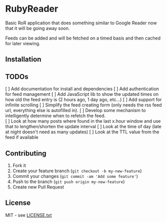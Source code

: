 RubyReader
==========

Basic RoR application that does something similar to Google Reader now that it will be going away soon.

Feeds can be added and will be fetched on a timed basis and then cached for later viewing.

Installation
------------
  

TODOs
----

[ ] Add documentation for install and dependencies
[ ] Add authentication for feed management
[ ] Add JavaScript lib to show the updated times on how old the feed entry is (2 hours ago, 1 day ago, etc...)
[ ] Add support for infinite scrolling
[ ] Simplify the feed creating form (only needs the rss feed url, everything else is autofilled in).
[ ] Develop some mechanism to intelligently determine when to refetch the feed.  
  [ ] Look at how many posts where found in the last x.hour window and use that to lengthen/shorten the update interval
  [ ] Look at the time of day (late at night doesn't need as many updates)
  [ ] Look at the TTL value from the feed if available
  
   
Contributing
------------

  1. Fork it
  2. Create your feature branch (`git checkout -b my-new-feature`)
  3. Commit your changes (`git commit -am 'Add some feature'`)
  4. Push to the branch (`git push origin my-new-feature`)
  5. Create new Pull Request
  
License
-------

MIT - see [LICENSE.txt](LICENSE.txt)